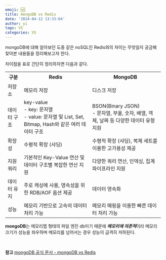 ```yaml
---
emoji: 🆚
title: mongoDB vs Redis
date: '2024-04-12 13:33:04'
author: yi
tags: VS
categories: VS
---
```


mongoDB에 대해 알아보던 도중 같은 noSQL인 Redis와의 차이는 무엇일지 궁금해 찾아본 내용들을 정리해보고자 한다.

차이점을 표로 간단히 정리하자면 다음과 같다.

<table>
    <tr>
        <th>구분</th>
        <th>Redis</th>
        <th>MongoDB</th>
    </tr>
        <tr>
        <td>저장소</td>
        <td>메모리 저장</td>
        <td>디스크 저장</td>
    </tr>
    <tr>
        <td>데이터 구조</td>
        <td>key-value <br>
        - key: 문자열 <br>
        - value: 문자열 및 List, Set, Bitmap, Hash와 같은 여러 데이터 구조
        </td>
        <td>BSON(Binary JSON) <br>
        - 문자열, 부울, 숫자, 배열, 객체, 날짜 등 다양한 데이터 유형 지원
        </td>
    </tr>
    <tr>
        <td>확장성</td>
        <td>수평적 확장 (샤딩)</td>
        <td>수평적 확장 (샤딩), 복제 세트를 이용한 고가용성 제공</td>
    </tr>
    <tr>
        <td>지원 쿼리</td>
        <td>기본적인 Key-Value 연산 및 데이터 구조별 복잡한 연산 지원</td>
        <td>다양한 쿼리 연산, 인덱싱, 집계 파이프라인 지원</td>
    </tr>
    <tr>
        <td>데이터 유지</td>
        <td>주로 캐싱에 사용, 영속성을 위한 RDB/AOF 옵션 제공</td>
        <td>데이터 영속화</td>
    </tr>
    <tr>
        <td>성능</td>
        <td>메모리 기반으로 고속의 데이터 처리 가능</td>
        <td>메모리 매핑을 이용한 빠른 데이터 처리 가능</td>
    </tr>
</table>

**mongoDB**는 메모리맵 형태의 파일 엔진 db이기 때문에 ***메모리에 의존적***이라 메모리 크기가 성능을 좌우하며 메모리를 넘어서는 경우 성능이 급격히 저하된다.

<br>

**참고**
[mongoDB 공식 문서 - mongoDB vs Redis](<https://www.mongodb.com/compare/mongodb-vs-redis>)

<br>